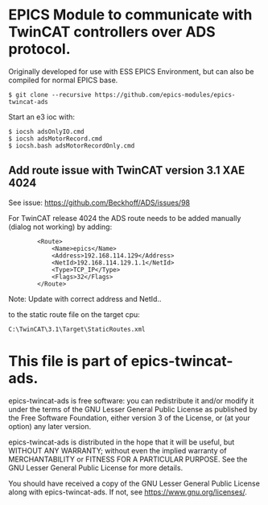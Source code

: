 # EPICS Module to communicate with TwinCAT controllers over ADS protocol.

Originally developed for use with ESS EPICS Environment, but can also be compiled
for normal EPICS base.

```
$ git clone --recursive https://github.com/epics-modules/epics-twincat-ads
```

Start an e3 ioc with:
```
$ iocsh adsOnlyIO.cmd
$ iocsh adsMotorRecord.cmd
$ iocsh.bash adsMotorRecordOnly.cmd
```

## Add route issue with TwinCAT version 3.1 XAE 4024
See issue: https://github.com/Beckhoff/ADS/issues/98

For TwinCAT release 4024 the ADS route needs to be added manually (dialog not working) by adding: 
```
		<Route>
			<Name>epics</Name>
			<Address>192.168.114.129</Address>
			<NetId>192.168.114.129.1.1</NetId>
			<Type>TCP_IP</Type>
			<Flags>32</Flags>
		</Route>
```
Note: Update with correct address and NetId..

to the static route file on the target cpu:
```
C:\TwinCAT\3.1\Target\StaticRoutes.xml 
```

# This file is part of epics-twincat-ads.

epics-twincat-ads is free software: you can redistribute it and/or modify it under the terms of the GNU Lesser General Public License as published by the Free Software Foundation, either version 3 of the License, or (at your option) any later version.

epics-twincat-ads is distributed in the hope that it will be useful, but WITHOUT ANY WARRANTY; without even the implied warranty of MERCHANTABILITY or FITNESS FOR A PARTICULAR PURPOSE. See the GNU Lesser General Public License for more details.

You should have received a copy of the GNU Lesser General Public License along with epics-twincat-ads. If not, see <https://www.gnu.org/licenses/>.

